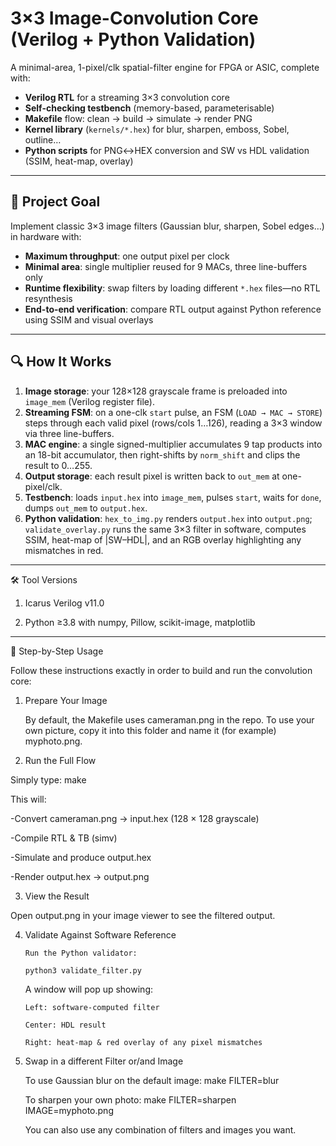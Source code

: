 # 3×3 Image-Convolution Core (Verilog + Python Validation)

A minimal-area, 1-pixel/clk spatial-filter engine for FPGA or ASIC, complete with:

- **Verilog RTL** for a streaming 3×3 convolution core  
- **Self-checking testbench** (memory-based, parameterisable)  
- **Makefile** flow: clean → build → simulate → render PNG  
- **Kernel library** (`kernels/*.hex`) for blur, sharpen, emboss, Sobel, outline…  
- **Python scripts** for PNG↔HEX conversion and SW vs HDL validation (SSIM, heat-map, overlay)

---

## 🎯 Project Goal

Implement classic 3×3 image filters (Gaussian blur, sharpen, Sobel edges…) in hardware with:

- **Maximum throughput**: one output pixel per clock  
- **Minimal area**: single multiplier reused for 9 MACs, three line-buffers only  
- **Runtime flexibility**: swap filters by loading different `*.hex` files—no RTL resynthesis  
- **End-to-end verification**: compare RTL output against Python reference using SSIM and visual overlays  

---

## 🔍 How It Works

1. **Image storage**: your 128×128 grayscale frame is preloaded into `image_mem` (Verilog register file).  
2. **Streaming FSM**: on a one-clk `start` pulse, an FSM (`LOAD → MAC → STORE`) steps through each valid pixel (rows/cols 1…126), reading a 3×3 window via three line-buffers.  
3. **MAC engine**: a single signed-multiplier accumulates 9 tap products into an 18-bit accumulator, then right-shifts by `norm_shift` and clips the result to 0…255.  
4. **Output storage**: each result pixel is written back to `out_mem` at one-pixel/clk.  
5. **Testbench**: loads `input.hex` into `image_mem`, pulses `start`, waits for `done`, dumps `out_mem` to `output.hex`.  
6. **Python validation**: `hex_to_img.py` renders `output.hex` into `output.png`; `validate_overlay.py` runs the same 3×3 filter in software, computes SSIM, heat-map of |SW–HDL|, and an RGB overlay highlighting any mismatches in red.

---

🛠 Tool Versions

 1. Icarus Verilog v11.0

 2. Python ≥3.8 with numpy, Pillow, scikit-image, matplotlib

 ---

 🏁 Step-by-Step Usage

Follow these instructions exactly in order to build and run the convolution core:

1. Prepare Your Image

    By default, the Makefile uses cameraman.png in the repo. To use your own picture, copy it into this folder and name it (for example) myphoto.png.

2. Run the Full Flow

Simply type: make

This will:

   -Convert cameraman.png → input.hex (128 × 128 grayscale)

   -Compile RTL & TB (simv)

   -Simulate and produce output.hex

   -Render output.hex → output.png

3. View the Result

Open output.png in your image viewer to see the filtered output.

4. Validate Against Software Reference

       Run the Python validator:
       
       python3 validate_filter.py
   
   A window will pop up showing:
   
       Left: software-computed filter
   
       Center: HDL result
   
       Right: heat-map & red overlay of any pixel mismatches

5. Swap in a different Filter or/and Image

    To use Gaussian blur on the default image: make FILTER=blur

    To sharpen your own photo: make FILTER=sharpen IMAGE=myphoto.png

    You can also use any combination of filters and images you want.

